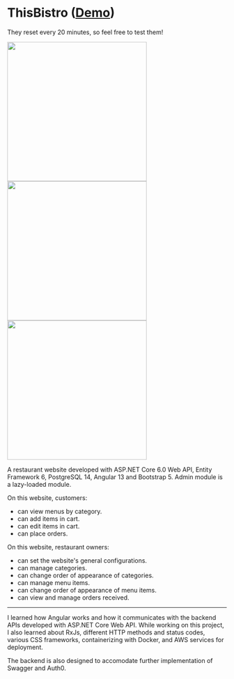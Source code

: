 # ThisBistro ([Demo](https://thisbistro.com/))
They reset every 20 minutes, so feel free to test them!

<img src="https://projectcode9.com/images/thisbistro1.jpg" width="320"> <img src="https://projectcode9.com/images/thisbistro2.jpg" width="320"> <img src="https://projectcode9.com/images/thisbistro3.jpg" width="320">

A restaurant website developed with ASP.NET Core 6.0 Web API, Entity Framework 6, PostgreSQL 14, Angular 13 and Bootstrap 5.
Admin module is a lazy-loaded module.

On this website, customers:

- can view menus by category.
- can add items in cart.
- can edit items in cart.
- can place orders.

On this website, restaurant owners:

- can set the website's general configurations.
- can manage categories.
- can change order of appearance of categories.
- can manage menu items.
- can change order of appearance of menu items.
- can view and manage orders received.

---

I learned how Angular works and how it communicates with the backend APIs developed with ASP.NET Core Web API. While working on this project, I also learned about RxJs, different HTTP methods and status codes, various CSS frameworks, containerizing with Docker, and AWS services for deployment.

The backend is also designed to accomodate further implementation of Swagger and Auth0.
